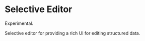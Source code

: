 # Selective Editor

Experimental.

Selective editor for providing a rich UI for editing structured data.
